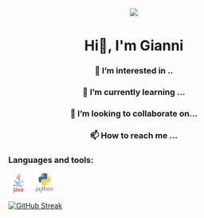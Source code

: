 <div id ="header" align = "center">
  <img src = "https://static.wixstatic.com/media/669128_ec1c7a78e9694aec8a07c2e48b292ae1~mv2.gif"       width = "300"/>
  <h1 align = "center"> Hi👋, I'm Gianni </h1>
  
  <h3 align = "center">👀 I’m interested in ..</h3>
  <h3 align = "center">  🌱 I’m currently learning ...</h3>
  <h3 align = "center">💞️ I’m looking to collaborate on... </h3>
  <h3 align = "center">📫 How to reach me ...</h3>
  </div>




<h3>Languages and tools:</h3> 
<div>
  <img src ="https://github.com/devicons/devicon/blob/master/icons/java/java-original-wordmark.svg" title= "HTMLS" alt = "HTML" width ="40" height = "40"/> &nbsp;  
<img src ="https://github.com/devicons/devicon/blob/master/icons/python/python-original-wordmark.svg" title= "PYTHONS" alt = "PYTHON" width ="40" height = "40"/> &nbsp;
  
  
  </div>


[![GitHub Streak](http://github-readme-streak-stats.herokuapp.com?user=G20-00&theme=dark&locale=es&date_format=M%20j%5B%2C%20Y%5D)](https://git.io/streak-stats)

<!---
G20-00/G20-00 is a ✨ special ✨ repository because its `README.md` (this file) appears on your GitHub profile.
You can click the Preview link to take a look at your changes.
--->
